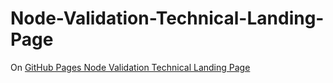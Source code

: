 # Node-Validation-Technical-Landing-Page

On <a href="https://solarseq.github.io/Node-Validation-Technical-Landing-Page/">GitHub Pages Node Validation Technical Landing Page</a>
